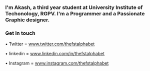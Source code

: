
### I'm Akash, a third year student at University Institute of Techonology, RGPV. I'm a Programmer and a Passionate Graphic designer.

### Get in touch

• Twitter = www.twitter.com/thefstalphabet

• linkedin = www.linkedin.com/in/thefstalphabet

• Instagram =  www.instagram.com/thefstalphabet
